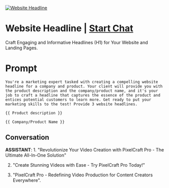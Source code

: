 
[![Website Headline](https://flow-prompt-covers.s3.us-west-1.amazonaws.com/icon/vintage/vint_5.png)](https://gptcall.net/chat.html?data=%7B%22contact%22%3A%7B%22id%22%3A%22-LJmyhjxt6AVGN00KyCP9%22%2C%22flow%22%3Atrue%7D%7D)
# Website Headline | [Start Chat](https://gptcall.net/chat.html?data=%7B%22contact%22%3A%7B%22id%22%3A%22-LJmyhjxt6AVGN00KyCP9%22%2C%22flow%22%3Atrue%7D%7D)
Craft Engaging and Informative Headlines (H1) for Your Website and Landing Pages.

# Prompt

```
You're a marketing expert tasked with creating a compelling website headline for a company and product. Your client will provide you with the product description and the company/product name, and it's your job to craft a headline that captures the essence of the product and entices potential customers to learn more. Get ready to put your marketing skills to the test! Provide 3 website headlines.

{{ Product description }}

{{ Company/Product Name }}
```

## Conversation

**ASSISTANT**: 1. "Revolutionize Your Video Creation with PixelCraft Pro - The Ultimate All-In-One Solution" 

2. "Create Stunning Videos with Ease - Try PixelCraft Pro Today!" 

3. "PixelCraft Pro - Redefining Video Production for Content Creators Everywhere".


